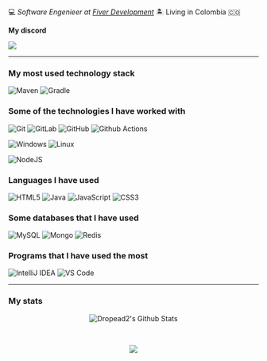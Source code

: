💻 _Software Engenieer at [Fiver Development](https://discord.gg/EvYGFHpfjm)_ 🏝️ Living in Colombia 🇨🇴

**My discord**

<img
src="https://discord-md-badge.vercel.app/api/shield/702936260880105482?theme=clean-inverted">
<br>

---

### My most used technology stack

![Maven](https://img.shields.io/badge/-Maven-1565c0?style=flat&logo=apache-maven)
![Gradle](https://img.shields.io/badge/-Gradle-green?style=flat&logo=gradle)

### Some of the technologies I have worked with

![Git](https://img.shields.io/badge/-Git-%23F05032?style=flat&logo=git&logoColor=%23ffffff)
![GitLab](https://img.shields.io/badge/-GitLab-FCA121?style=flat&logo=gitlab)
![GitHub](https://img.shields.io/badge/-GitHub-181717?style=flat&logo=github)
![Github Actions](http://img.shields.io/badge/-Github%20Actions-2088FF?style=flat&logo=github-actions&logoColor=ffffff)

![Windows](http://img.shields.io/badge/-Windows-0078D6?style=flat&logo=windows&logoColor=ffffff)
![Linux](https://img.shields.io/badge/-Linux-orange?style=flat&logo=linux&logoColor=FFFFFF)

![NodeJS](https://img.shields.io/badge/-Nodejs-black?style=flat&logo=Node.js)

### Languages I have used

![HTML5](https://img.shields.io/badge/-HTML5-000000?style=flat&logo=HTML5)
![Java](https://img.shields.io/badge/-Java-000000?style=flat&logo=Java&logoColor=007396)
![JavaScript](https://img.shields.io/badge/-JavaScript-000000?style=flat&logo=javascript)
![CSS3](https://img.shields.io/badge/-CSS3-%231572B6?style=flat&logo=css3)

### Some databases that I have used

![MySQL](https://img.shields.io/badge/-MySQL-orange?style=flat&logo=mysql&logoColor=FFFFFF)
![Mongo](https://img.shields.io/badge/-Mongo-yellowgreen?style=flat&logo=mongodb)
![Redis](https://img.shields.io/badge/-Redis-red?style=flat&logo=redis&logoColor=FFFFFF)

### Programs that I have used the most

![IntelliJ IDEA](http://img.shields.io/badge/-IntelliJ%20IDEA-000000?style=flat&logo=intellij-idea&logoColor=ffffff)
![VS Code](http://img.shields.io/badge/-VS%20Code-007ACC?style=flat&logo=visual-studio-code&logoColor=ffffff)

---

### My stats

<p align='center'>
  <img align="center" src="https://github-readme-stats.vercel.app/api?username=Dropead2&show_icons=true&title_color=fff&icon_color=79ff97&text_color=efefef&bg_color=24292e" alt="Dropead2's Github Stats">
</p>

<br>

<p align='center'>
  <img align="center" src="https://github-readme-stats.vercel.app/api/top-langs/?username=Dropead2&show_icons=true&hide_border=true&theme=radical">
</p>
